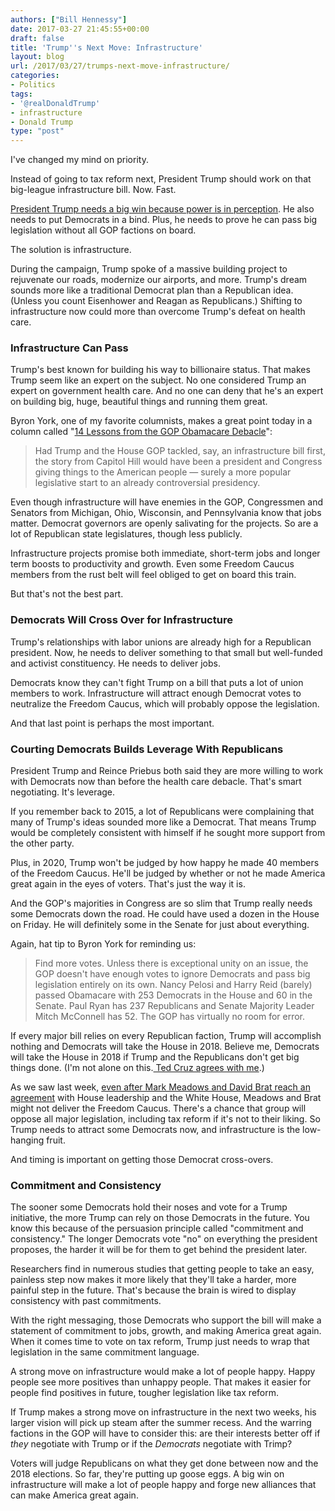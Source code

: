 ```yaml
---
authors: ["Bill Hennessy"]
date: 2017-03-27 21:45:55+00:00
draft: false
title: 'Trump''s Next Move: Infrastructure'
layout: blog
url: /2017/03/27/trumps-next-move-infrastructure/
categories:
- Politics
tags:
- '@realDonaldTrump'
- infrastructure
- Donald Trump
type: "post"
---
```


I've changed my mind on priority.

Instead of going to tax reform next, President Trump should work on that big-league infrastructure bill. Now. Fast.

[President Trump needs a big win because power is in perception](https://hennessysview.com/2017/03/27/how-to-neuter-a-crossing-guard/). He also needs to put Democrats in a bind. Plus, he needs to prove he can pass big legislation without all GOP factions on board.

The solution is infrastructure.

During the campaign, Trump spoke of a massive building project to rejuvenate our roads, modernize our airports, and more. Trump's dream sounds more like a traditional Democrat plan than a Republican idea. (Unless you count Eisenhower and Reagan as Republicans.) Shifting to infrastructure now could more than overcome Trump's defeat on health care.



### Infrastructure Can Pass



Trump's best known for building his way to billionaire status. That makes Trump seem like an expert on the subject. No one considered Trump an expert on government health care. And no one can deny that he's an expert on building big, huge, beautiful things and running them great.

Byron York, one of my favorite columnists, makes a great point today in a column called "[14 Lessons from the GOP Obamacare Debacle](https://www.washingtonexaminer.com/article/2618439)":



> Had Trump and the House GOP tackled, say, an infrastructure bill first, the story from Capitol Hill would have been a president and Congress giving things to the American people — surely a more popular legislative start to an already controversial presidency.



Even though infrastructure will have enemies in the GOP, Congressmen and Senators from Michigan, Ohio, Wisconsin, and Pennsylvania know that jobs matter. Democrat governors are openly salivating for the projects. So are a lot of Republican state legislatures, though less publicly.

Infrastructure projects promise both immediate, short-term jobs and longer term boosts to productivity and growth. Even some Freedom Caucus members from the rust belt will feel obliged to get on board this train.

But that's not the best part.



### Democrats Will Cross Over for Infrastructure



Trump's relationships with labor unions are already high for a Republican president. Now, he needs to deliver something to that small but well-funded and activist constituency. He needs to deliver jobs.

Democrats know they can't fight Trump on a bill that puts a lot of union members to work. Infrastructure will attract enough Democrat votes to neutralize the Freedom Caucus, which will probably oppose the legislation.

And that last point is perhaps the most important.



### Courting Democrats Builds Leverage With Republicans



President Trump and Reince Priebus both said they are more willing to work with Democrats now than before the health care debacle. That's smart negotiating. It's leverage.

If you remember back to 2015, a lot of Republicans were complaining that many of Trump's ideas sounded more like a Democrat. That means Trump would be completely consistent with himself if he sought more support from the other party.

Plus, in 2020, Trump won't be judged by how happy he made 40 members of the Freedom Caucus. He'll be judged by whether or not he made America great again in the eyes of voters. That's just the way it is.

And the GOP's majorities in Congress are so slim that Trump really needs some Democrats down the road. He could have used a dozen in the House on Friday. He will definitely some in the Senate for just about everything.

Again, hat tip to Byron York for reminding us:



> Find more votes. Unless there is exceptional unity on an issue, the GOP doesn't have enough votes to ignore Democrats and pass big legislation entirely on its own. Nancy Pelosi and Harry Reid (barely) passed Obamacare with 253 Democrats in the House and 60 in the Senate. Paul Ryan has 237 Republicans and Senate Majority Leader Mitch McConnell has 52. The GOP has virtually no room for error.



If every major bill relies on every Republican faction, Trump will accomplish nothing and Democrats will take the House in 2018. Believe me, Democrats will take the House in 2018 if Trump and the Republicans don't get big things done. (I'm not alone on this.[ Ted Cruz agrees with me](https://www.cnn.com/2016/11/27/politics/ted-cruz-pitchforks-donald-trump-promises/).)

As we saw last week, [even after Mark Meadows and David Brat reach an agreement](https://thehill.com/policy/healthcare/325336-freedom-caucus-chair-optimistic-about-obamacare-repeal-deal) with House leadership and the White House, Meadows and Brat might not deliver the Freedom Caucus. There's a chance that group will oppose all major legislation, including tax reform if it's not to their liking. So Trump needs to attract some Democrats now, and infrastructure is the low-hanging fruit.

And timing is important on getting those Democrat cross-overs.



### Commitment and Consistency



The sooner some Democrats hold their noses and vote for a Trump initiative, the more Trump can rely on those Democrats in the future. You know this because of the persuasion principle called "commitment and consistency." The longer Democrats vote "no" on everything the president proposes, the harder it will be for them to get behind the president later.

Researchers find in numerous studies that getting people to take an easy, painless step now makes it more likely that they'll take a harder, more painful step in the future. That's because the brain is wired to display consistency with past commitments.

With the right messaging, those Democrats who support the bill will make a statement of commitment to jobs, growth, and making America great again. When it comes time to vote on tax reform, Trump just needs to wrap that legislation in the same commitment language.

A strong move on infrastructure would make a lot of people happy. Happy people see more positives than unhappy people. That makes it easier for people find positives in future, tougher legislation like tax reform.

If Trump makes a strong move on infrastructure in the next two weeks, his larger vision will pick up steam after the summer recess. And the warring factions in the GOP will have to consider this: are their interests better off if _they_ negotiate with Trump or if the _Democrats_ negotiate with Trimp?

Voters will judge Republicans on what they get done between now and the 2018 elections. So far, they're putting up goose eggs. A big win on infrastructure will make a lot of people happy and forge new alliances that can make America great again.

